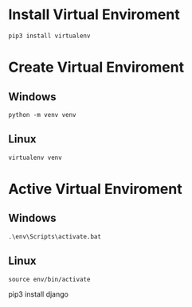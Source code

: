 # Install Virtual Enviroment
```
pip3 install virtualenv
```

# Create Virtual Enviroment
## Windows
```
python -m venv venv
```
## Linux
```
virtualenv venv
```
# Active Virtual Enviroment
## Windows
```
.\env\Scripts\activate.bat
```
## Linux
```
source env/bin/activate
```
pip3 install django